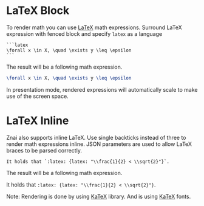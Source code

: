 # LaTeX Block

To render math you can use [LaTeX](https://en.wikibooks.org/wiki/LaTeX/Mathematics) math expressions. 
Surround LaTeX expression with fenced block and specify `latex` as a language

    ```latex
    \forall x \in X, \quad \exists y \leq \epsilon
    ```

The result will be a following math expression.

```latex
\forall x \in X, \quad \exists y \leq \epsilon
```

In presentation mode, rendered expressions will automatically scale to make use of the screen space.

# LaTeX Inline

Znai also supports inline LaTeX. Use single backticks instead of three to render math expressions inline. JSON parameters are used to allow LaTeX braces to be parsed correctly.

    It holds that `:latex: {latex: "\\frac{1}{2} < \\sqrt{2}"}`.

The result will be a following math expression.

It holds that `:latex: {latex: "\\frac{1}{2} < \\sqrt{2}"}`.

Note: Rendering is done by using [KaTeX](https://github.com/Khan/KaTeX) library.
And is using [KaTeX](https://github.com/Khan/KaTeX) fonts.  